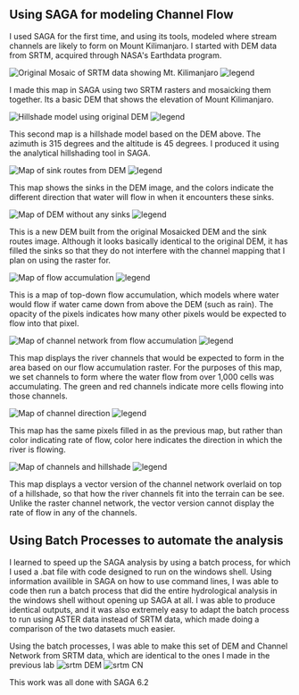 ## Using SAGA for modeling Channel Flow

I used SAGA for the first time, and using its tools, modeled where stream channels are likely to form on Mount Kilimanjaro. I started with DEM data from SRTM, acquired through NASA's Earthdata program.

![Original Mosaic of SRTM data showing Mt. Kilimanjaro](mosaic_map.png)
![legend](mosaic_map_legend.png)

I made this map in SAGA using two SRTM rasters and mosaicking them together. Its a basic DEM that shows the elevation of Mount Kilimanjaro.

![Hillshade model using original DEM](hillshade_image.png)
![legend](hillshade_image_legend.png)

This second map is a hillshade model based on the DEM above. The azimuth is 315 degrees and the altitude is 45 degrees. I produced it using the analytical hillshading tool in SAGA.

![Map of sink routes from DEM](sink_route_map.png)
![legend](sink_route_map_legend.png)

This map shows the sinks in the DEM image, and the colors indicate the different direction that water will flow in when it encounters these sinks.

![Map of DEM without any sinks](sinkfill_dem_map.png)
![legend](sinkfill_dem_map_legend.png)

This is a new DEM built from the original Mosaicked DEM and the sink routes image. Although it looks basically identical to the original DEM, it has filled the sinks so that they do not interfere with the channel mapping that I plan on using the raster for.

![Map of flow accumulation](flow_accumulation2.png)
![legend](flow_accumulation2_legend.png)

This is a map of top-down flow accumulation, which models where water would flow if water came down from above the DEM (such as rain). The opacity of the pixels indicates how many other pixels would be expected to flow into that pixel.

![Map of channel network from flow accumulation](channel_network2.png)
![legend](channel_network2_legend.png)

This map displays the river channels that would be expected to form in the area based on our flow accumulation raster. For the purposes of this map, we set channels to form where the water flow from over 1,000 cells was accumulating. The green and red channels indicate more cells flowing into those channels.

![Map of channel direction](channel_direction_map.png)
![legend](channel_direction_map_legend.png)

This map has the same pixels filled in as the previous map, but rather than color indicating rate of flow, color here indicates the direction in which the river is flowing.

![Map of channels and hillshade](dem_channels.png)
![legend](dem_channels_legend.png)

This map displays a vector version of the channel network overlaid on top of a hillshade, so that how the river channels fit into the terrain can be see. Unlike the raster channel network, the vector version cannot display the rate of flow in any of the channels.


## Using Batch Processes to automate the analysis

I learned to speed up the SAGA analysis by using a batch process, for which I used a .bat file with code designed to run on the windows shell. Using information availible in SAGA on how to use command lines, I was able to code then run a batch process that did the entire hydrological analysis in the windows shell without opening up SAGA at all. I was able to produce identical outputs, and it was also extremely easy to adapt the batch process to run using ASTER data instead of SRTM data, which made doing a comparison of the two datasets much easier. 

Using the batch processes, I was able to make this set of DEM and Channel Network from SRTM data, which are identical to the ones I made in the previous lab
![srtm DEM](srtm_mosaic.png) ![srtm CN](srtm_channelmap.png)

This work was all done with SAGA 6.2

